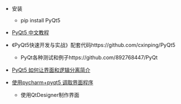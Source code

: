 

- 安装
    - pip install PyQt5

- [PyQt5 中文教程](https://www.gitbook.com/book/maicss/pyqt5/details)
- 《PyQt5快速开发与实战》配套代码https://github.com/cxinping/PyQt5
    - PyQt各种测试和例子https://github.com/892768447/PyQt

- [PyQt5 如何让界面和逻辑分离简介](https://blog.csdn.net/yizhou2010/article/details/63252704)
- [使用pycharm+pyqt5 调取界面程序](https://blog.csdn.net/shankezh/article/details/52700042)
    - 使用QtDesigner制作界面